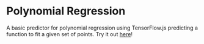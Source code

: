 # Polynomial Regression

A basic predictor for polynomial regression using TensorFlow.js predicting a function to fit a given set of points. Try it out [here](https://mohammed-shoaib.github.io/Watch-Me-Build/Projects/Polynomial%20Regression/)!